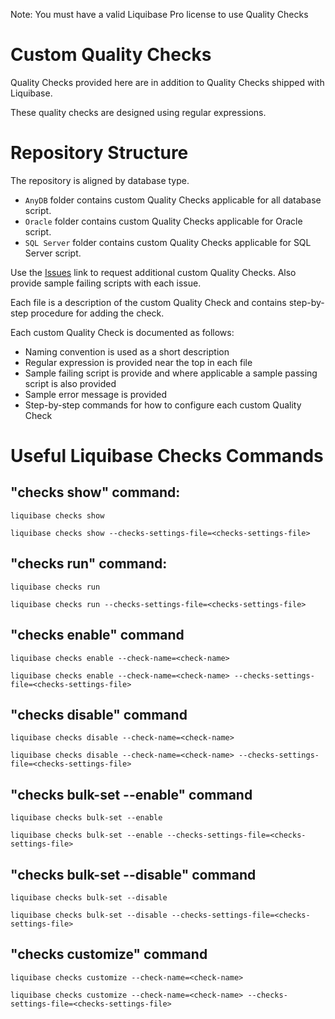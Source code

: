 Note: You must have a valid Liquibase Pro license to use Quality Checks
# Custom Quality Checks

Quality Checks provided here are in addition to Quality Checks shipped with Liquibase. 

These quality checks are designed using regular expressions.

# Repository Structure
The repository is aligned by database type.

* `AnyDB` folder contains custom Quality Checks applicable for all database script. 
* `Oracle` folder contains custom Quality Checks applicable for Oracle script. 
* `SQL Server` folder contains custom Quality Checks applicable for SQL Server script.

Use the [Issues](https://github.com/liquibase/custom_qualitychecks/issues) link to request additional custom Quality Checks. Also provide sample failing scripts with each issue.

Each file is a description of the custom Quality Check and contains step-by-step procedure for adding the check.

Each custom Quality Check is documented as follows: 
- Naming convention is used as a short description
- Regular expression is provided near the top in each file
- Sample failing script is provide and where applicable a sample passing script is also provided
- Sample error message is provided
- Step-by-step commands for how to configure each custom Quality Check

# Useful Liquibase Checks Commands

## "checks show" command:
`liquibase checks show`

`liquibase checks show --checks-settings-file=<checks-settings-file>`

## "checks run" command:
`liquibase checks run` 

`liquibase checks run --checks-settings-file=<checks-settings-file>`

## "checks enable" command
`liquibase checks enable --check-name=<check-name>`

`liquibase checks enable --check-name=<check-name> --checks-settings-file=<checks-settings-file>`

## "checks disable" command
`liquibase checks disable --check-name=<check-name>`

`liquibase checks disable --check-name=<check-name> --checks-settings-file=<checks-settings-file>`

## "checks bulk-set --enable" command
`liquibase checks bulk-set --enable`

`liquibase checks bulk-set --enable --checks-settings-file=<checks-settings-file>`

## "checks bulk-set --disable" command
`liquibase checks bulk-set --disable` 

`liquibase checks bulk-set --disable --checks-settings-file=<checks-settings-file>`

## "checks customize" command
`liquibase checks customize --check-name=<check-name>`

`liquibase checks customize --check-name=<check-name> --checks-settings-file=<checks-settings-file>`
